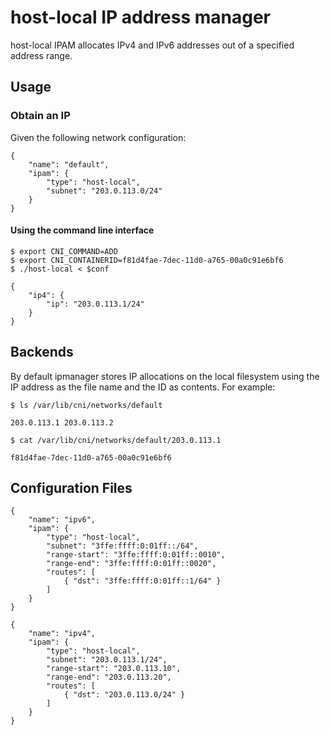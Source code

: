 # host-local IP address manager

host-local IPAM allocates IPv4 and IPv6 addresses out of a specified address range.

## Usage

### Obtain an IP

Given the following network configuration:

```
{
    "name": "default",
    "ipam": {
        "type": "host-local",
        "subnet": "203.0.113.0/24"
    }
}
```

#### Using the command line interface

```
$ export CNI_COMMAND=ADD
$ export CNI_CONTAINERID=f81d4fae-7dec-11d0-a765-00a0c91e6bf6
$ ./host-local < $conf
```

```
{
    "ip4": {
        "ip": "203.0.113.1/24"
    }
}
```

## Backends

By default ipmanager stores IP allocations on the local filesystem using the IP address as the file name and the ID as contents. For example:

```
$ ls /var/lib/cni/networks/default
```
```
203.0.113.1	203.0.113.2
```

```
$ cat /var/lib/cni/networks/default/203.0.113.1
```
```
f81d4fae-7dec-11d0-a765-00a0c91e6bf6
```

## Configuration Files


```
{
	"name": "ipv6",
    "ipam": {
		"type": "host-local",
		"subnet": "3ffe:ffff:0:01ff::/64",
		"range-start": "3ffe:ffff:0:01ff::0010",
		"range-end": "3ffe:ffff:0:01ff::0020",
		"routes": [
			{ "dst": "3ffe:ffff:0:01ff::1/64" }
		]
	}
}
```

```
{
    "name": "ipv4",
	"ipam": {
		"type": "host-local",
		"subnet": "203.0.113.1/24",
		"range-start": "203.0.113.10",
		"range-end": "203.0.113.20",
		"routes": [
			{ "dst": "203.0.113.0/24" }
		]
	}
}
```

